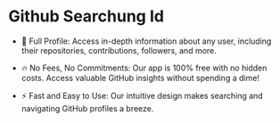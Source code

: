 # Github Searchung Id



* 👤 Full Profile: Access in-depth information about any user, including their repositories, contributions, followers, and more.

* 🔥 No Fees, No Commitments: Our app is 100% free with no hidden costs. Access valuable GitHub insights without spending a dime!

* ⚡ Fast and Easy to Use: Our intuitive design makes searching and navigating GitHub profiles a breeze.


